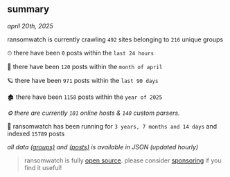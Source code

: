 
## summary
_april 20th, 2025_

ransomwatch is currently crawling `492` sites belonging to `216` unique groups

⏲ there have been `0` posts within the `last 24 hours`

🦈 there have been `120` posts within the `month of april`

🪐 there have been `971` posts within the `last 90 days`

🏚 there have been `1158` posts within the `year of 2025`

_⚙️ there are currently `101` online hosts & `140` custom parsers._

🦕 ransomwatch has been running for `3 years, 7 months and 14 days` and indexed `15789` posts

_all data  [(groups)](http://ransomwhat.telemetry.ltd/groups) and [(posts)](http://ransomwhat.telemetry.ltd/posts) is available in JSON (updated hourly)_

> ransomwatch is fully [open source](https://github.com/joshhighet/ransomwatch#ransomwatch--). please consider [sponsoring](https://github.com/sponsors/joshhighet) if you find it useful!
